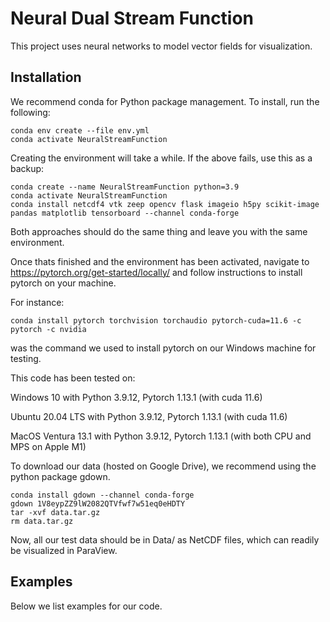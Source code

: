 # Neural Dual Stream Function
This project uses neural networks to model vector fields for visualization.


## Installation

We recommend conda for Python package management. To install, run the following:
```
conda env create --file env.yml
conda activate NeuralStreamFunction
```

Creating the environment will take a while. If the above fails, use this as a backup:
```
conda create --name NeuralStreamFunction python=3.9
conda activate NeuralStreamFunction
conda install netcdf4 vtk zeep opencv flask imageio h5py scikit-image pandas matplotlib tensorboard --channel conda-forge
```
Both approaches should do the same thing and leave you with the same environment.

Once thats finished and the environment has been activated, navigate to https://pytorch.org/get-started/locally/ and follow instructions to install pytorch on your machine.

For instance:
```
conda install pytorch torchvision torchaudio pytorch-cuda=11.6 -c pytorch -c nvidia
```

was the command we used to install pytorch on our Windows machine for testing.

This code has been tested on:

Windows 10 with Python 3.9.12, Pytorch 1.13.1 (with cuda 11.6)

Ubuntu 20.04 LTS with Python 3.9.12, Pytorch 1.13.1 (with cuda 11.6)

MacOS Ventura 13.1 with Python 3.9.12, Pytorch 1.13.1 (with both CPU and MPS on Apple M1)

To download our data (hosted on Google Drive), we recommend using the python package gdown.
```
conda install gdown --channel conda-forge
gdown 1V8eypZZ9lW2082QTVfwf7w51eq0eHDTY
tar -xvf data.tar.gz
rm data.tar.gz
```
Now, all our test data should be in Data/ as NetCDF files, which can readily be visualized in ParaView.

## Examples

Below we list examples for our code.


